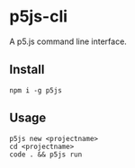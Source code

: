 # p5js-cli

A p5.js command line interface.

## Install

``` shell
npm i -g p5js
```

## Usage

``` shell
p5js new <projectname>
cd <projectname>
code . && p5js run
```

